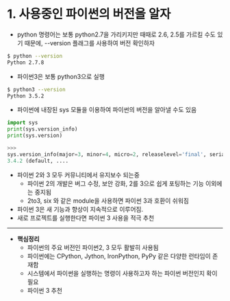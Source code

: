 # 1. 사용중인 파이썬의 버전을 알자

* python 명령어는 보통 python2.7을 가리키지만 때때로 2.6, 2.5를 가르킬 수도 있기 때문에, --version 플래그를 사용하여 버전 확인하자

```bash
$ python --version
Python 2.7.8
```

* 파이썬3은 보통 python3으로 실행

```bash
$ python3 --version
Python 3.5.2
```

* 파이썬에 내장된 sys 모듈을 이용하여 파이썬의 버전을 알아낼 수도 있음

```python
import sys
print(sys.version_info)
print(sys.version)

>>>
sys.version_info(major=3, minor=4, micro=2, releaselevel='final', serial=0)
3.4.2 (default, ....
```

* 파이썬 2와 3 모두 커뮤니티에서 유지보수 되는중
  * 파이썬 2의 개발은 버그 수정, 보안 강화, 2를 3으로 쉽게 포팅하는 기능 이외에는 중지됨
  * 2to3, six 와 같은 module을 사용하면 파이썬 3과 호환이 쉬워짐
* 파이썬 3은 새 기능과 향상이 지속적으로 이루어짐.
* 새로 프로젝트를 실행한다면 파이썬 3 사용을 적극 추천

---
* **핵심정리**
  * 파이썬의 주요 버전인 파이썬2, 3 모두 활발히 사용됨
  * 파이썬에는 CPython, Jython, IronPython, PyPy 같은 다양한 런타임이 존재함
  * 시스템에서 파이썬을 실행하는 명령이 사용하고자 하는 파이썬 버전인지 확이 필요
  * 파이썬 3 추천

